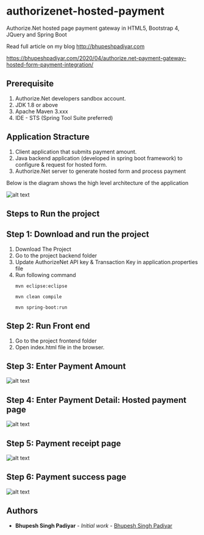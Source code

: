 # authorizenet-hosted-payment
Authorize.Net hosted page payment gateway in HTML5, Bootstrap 4, JQuery and Spring Boot

Read full article on my blog http://bhupeshpadiyar.com

https://bhupeshpadiyar.com/2020/04/authorize.net-payment-gateway-hosted-form-payment-integration/

## Prerequisite
1. Authorize.Net developers sandbox account.
2. JDK 1.8 or above
3. Apache Maven 3.xxx
4. IDE - STS (Spring Tool Suite preferred)


## Application Stracture
1. Client application that submits payment amount.
2. Java backend application (developed in spring boot framework) to configure & request for hosted form.
3. Authorize.Net server to generate hosted form and process payment


Below is the diagram shows the high level architecture of the application

![alt text](https://raw.githubusercontent.com/bhupeshpadiyar/authorizenet-hosted-payment/blob/master/images/application_overview.png)

## Steps to Run the project 

 
 ## Step 1: Download and run the project

1. Download The Project
2. Go to the project backend folder
2. Update AuthorizeNet API key & Transaction Key in application.properties file
4. Run following command
      ```
      mvn eclipse:eclipse
      ```
      ```
      mvn clean compile
      ```
      ```
      mvn spring-boot:run
      ```
      
## Step 2: Run Front end

1. Go to the project frontend folder
2. Open index.html file in the browser.

## Step 3: Enter Payment Amount
![alt text](https://raw.githubusercontent.com/bhupeshpadiyar/authorizenet-hosted-payment/blob/master/images/payment_amount_page.png)


## Step 4: Enter Payment Detail: Hosted payment page
![alt text](https://raw.githubusercontent.com/bhupeshpadiyar/authorizenet-hosted-payment/blob/master/images/hosted_payment_page.png)

## Step 5: Payment receipt page
![alt text](https://raw.githubusercontent.com/bhupeshpadiyar/authorizenet-hosted-payment/blob/master/images/payment_confirm_receipt_page.png)

## Step 6: Payment success page
![alt text](https://raw.githubusercontent.com/bhupeshpadiyar/authorizenet-hosted-payment/blob/master/images/payment_success_page.png)

## Authors

* **Bhupesh Singh Padiyar** - *Initial work* - [Bhupesh Singh Padiyar](https://github.com/bhupeshpadiyar)
